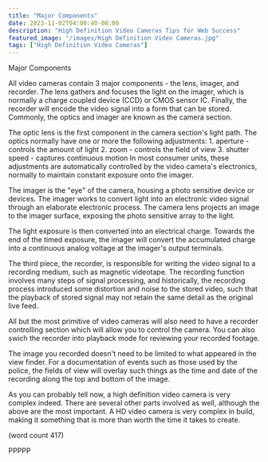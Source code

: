 ```yaml
---
title: "Major Components"
date: 2023-11-02T04:00:40-08:00
description: "High Definition Video Cameras Tips for Web Success"
featured_image: "/images/High Definition Video Cameras.jpg"
tags: ["High Definition Video Cameras"]
---
```


Major Components

All video cameras contain 3 major components - the
lens, imager, and recorder.  The lens gathers and
focuses the light on the imager, which is normally
a charge coupled device (CCD) or CMOS sensor IC.
Finally, the recorder will encode the video signal
into a form that can be stored. Commonly, the optics
and imager are known as the camera section.

The optic lens is the first component in the camera
section's light path.  The optics normally have one
or more the following adjustments:
	1.  aperture - controls the amount of light
	2.  zoom - controls the field of view
	3.  shutter speed - captures continuous motion
In most consumer units, these adjustments are 
automatically controlled by the video camera's 
electronics, normally to maintain constant exposure
onto the imager.  

The imager is the "eye" of the camera, housing a
photo sensitive device or devices.  The imager works
to convert light into an electronic video signal 
through an elaborate electronic process.  The 
camera lens projects an image to the imager surface,
exposing the photo sensitive array to the light.

The light exposure is then converted into an electrical
charge. Towards the end of the timed exposure, the
imager will convert the accumulated charge into a
continuous analog voltage at the imager's output
terminals.  

The third piece, the recorder, is responsible for
writing the video signal to a recording medium,
such as magnetic videotape.  The recording function
involves many steps of signal processing, and
historically, the recording process introduced 
some distortion and noise to the stored video, 
such that the playback of stored signal may not
retain the same detail as the original live feed.

All but the most primitive of video cameras will
also need to have a recorder controlling section 
which will allow you to control the camera.  You
can also swich the recorder into playback mode
for reviewing your recorded footage.

The image you recorded doesn't need to be limited
to what appeared in the view finder.  For a 
documentation of events such as those used by the
police, the fields of view will overlay such 
things as the time and date of the recording along
the top and bottom of the image.

As you can probably tell now, a high definition
video camera is very complex indeed.  There are 
several other parts involved as well, although the
above are the most important.  A HD video camera
is very complex in build, making it something
that is more than worth the time it takes to create.

(word count 417)

PPPPP

